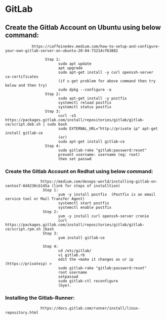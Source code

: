 # GitLab

  ## Create the Gitlab Account on Ubuntu using below command:
                https://caffeinedev.medium.com/how-to-setup-and-configure-your-own-gitlab-server-on-ubuntu-20-04-73214cf63882
  
                      Step 1:
                            sudo apt update
                            apt upgrade
                            sudo apt-get install -y curl openssh-server ca-certificates
                            (if u get problem for above command then try below and then try)
                            sudo dpkg --configure -a
                      Step 2:   
                            sudo apt-get install -y postfix
                            systemctl reload postfix
                            systemctl status postfix
                      Step 3:
                            curl -sS https://packages.gitlab.com/install/repositories/gitlab/gitlab-ce/script.deb.sh | sudo bash
                            sudo EXTERNAL_URL="http://private ip" apt-get install gitlab-ce
                            (or)
                            sudo apt-get install gitlab-ce
                      Step 4:
                            sudo gitlab-rake "gitlab:password:reset"
                            present username: username (eg: root)
                            then set passwd 
                
 ### Create the Gitlab Account on Redhat using below command:
                    https://medium.com/devops-world/installing-gitlab-on-centos7-8d4230cb145a (link for steps of installtion)
                     Step 1: 
                            yum -y install postfix  (Postfix is an email service tool or Mail Transfer Agent)
                            systemctl start postfix
                            systemctl enable postfix
                     Step 2:
                            yum -y install curl openssh-server cronie
                            curl https://packages.gitlab.com/install/repositories/gitlab/gitlab-ce/script.rpm.sh |bash
                     Step 3:
                            yum install gitlab-ce
                     
                     Step 4:
                            cd /etc/gitlab/
                            vi gitlab.rb
                            edit the <make it changes as ur ip (https://privateip) >
                            sudo gitlab-rake "gitlab:password:reset"
                            root username
                            setpasswd
                            sudo gitlab-ctl reconfigure
                            (bye).
                         
### Installing the Gitlab-Runner:
                  
                    https://docs.gitlab.com/runner/install/linux-repository.html

                            

                            

                     
       
              
